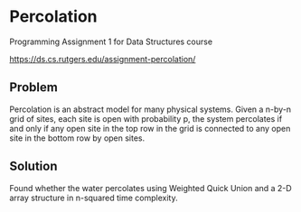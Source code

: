 # Percolation

Programming Assignment 1 for Data Structures course

https://ds.cs.rutgers.edu/assignment-percolation/

## Problem

Percolation is an abstract model for many physical systems. Given a n-by-n grid of sites, each site is open with probability p, the system percolates if and only if any open site in the top row in the grid is connected to any open site in the bottom row by open sites.

## Solution

Found whether the water percolates using Weighted Quick Union and a 2-D array structure in n-squared time complexity.
